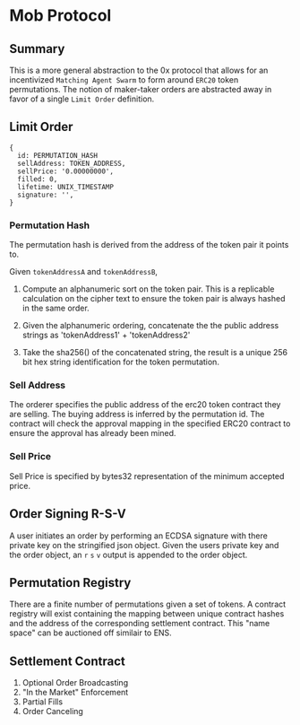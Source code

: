 # Mob Protocol

## Summary
This is a more general abstraction to the 0x protocol that allows for an incentivized `Matching Agent Swarm` to form around `ERC20` token permutations. The notion of maker-taker orders are abstracted away in favor of a single `Limit Order` definition.

## Limit Order
```
{
  id: PERMUTATION_HASH
  sellAddress: TOKEN_ADDRESS,
  sellPrice: '0.00000000',
  filled: 0,
  lifetime: UNIX_TIMESTAMP
  signature: '',
}
```

### Permutation Hash
The permutation hash is derived from the address of the token pair it points to.

Given `tokenAddressA` and `tokenAddressB`,
1. Compute an alphanumeric sort on the token pair. This is a replicable calculation on the cipher text to ensure the token pair is always hashed in the same order.

2. Given the alphanumeric ordering, concatenate the the public address strings as 'tokenAddress1' + 'tokenAddress2'

3. Take the sha256() of the concatenated string, the result is a unique 256 bit hex string identification for the token permutation.

### Sell Address
The orderer specifies the public address of the erc20 token contract they are selling. The buying address is inferred by the permutation id. The contract will check the approval mapping in the specified ERC20 contract to ensure the approval has already been mined.

### Sell Price
Sell Price is specified by bytes32 representation of the minimum accepted price.

## Order Signing R-S-V
A user initiates an order by performing an ECDSA signature with there private key on the stringified json object. Given the users private key and the order object, an `r` `s` `v` output is appended to the order object.

## Permutation Registry
There are a finite number of permutations given a set of tokens. A contract registry will exist containing the mapping between unique contract hashes and the address of the corresponding settlement contract. This "name space" can be auctioned off similair to ENS.

## Settlement Contract
1. Optional Order Broadcasting
2. "In the Market" Enforcement
3. Partial Fills
4. Order Canceling
